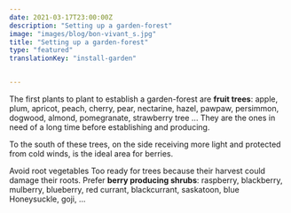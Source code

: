 ```yaml
---
date: 2021-03-17T23:00:00Z
description: "Setting up a garden-forest"
image: "images/blog/bon-vivant_s.jpg"
title: "Setting up a garden-forest"
type: "featured"
translationKey: "install-garden"


---
```

The first plants to plant to establish a garden-forest are **fruit trees**: apple, plum, apricot, peach, cherry, pear, nectarine, hazel, pawpaw, persimmon, dogwood, almond, pomegranate, strawberry tree ... They are the ones in need of a long time before establishing and producing.

To the south of these trees, on the side receiving more light and protected from cold winds, is the ideal area for berries.

Avoid root vegetables Too ready for trees because their harvest could damage their roots. Prefer **berry producing shrubs**: raspberry, blackberry, mulberry, blueberry, red currant, blackcurrant, saskatoon, blue Honeysuckle, goji, ...
